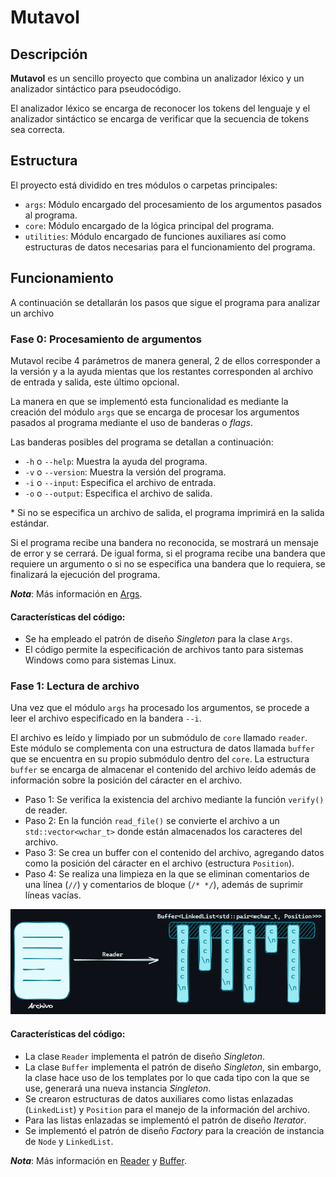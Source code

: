 # Mutavol

## Descripción

**Mutavol** es un sencillo proyecto que combina un analizador léxico y un analizador
sintáctico para pseudocódigo.

El analizador léxico se encarga
de reconocer los tokens del lenguaje y el analizador sintáctico se encarga de verificar
que la secuencia de tokens sea correcta.

## Estructura

El proyecto está dividido en tres módulos o carpetas principales:

- `args`: Módulo encargado del procesamiento de los argumentos pasados al programa.
- `core`: Módulo encargado de la lógica principal del programa.
- `utilities`: Módulo encargado de funciones auxiliares así como estructuras de
  datos necesarias para el funcionamiento del programa.

## Funcionamiento

A continuación se detallarán los pasos que sigue el programa para analizar un archivo

### Fase 0: Procesamiento de argumentos

Mutavol recibe 4 parámetros de manera general, 2 de ellos corresponder a la versión y
a la ayuda mientas que los restantes corresponden al archivo de entrada y salida, este
último opcional.

La manera en que se implementó esta funcionalidad es mediante la creación del módulo
`args` que se encarga de procesar los argumentos pasados al programa mediante el uso
de banderas o *flags*.

Las banderas posibles del programa se detallan a continuación:

- `-h` o `--help`: Muestra la ayuda del programa.
- `-v` o `--version`: Muestra la versión del programa.
- `-i` o `--input`: Especifica el archivo de entrada.
- `-o` o `--output`: Especifica el archivo de salida.

\* Si no se especifica un archivo de salida, el programa imprimirá en la salida
estándar.

Si el programa recibe una bandera no reconocida, se mostrará un mensaje de error y se
cerrará. De igual forma, si el programa recibe una bandera que requiere un argumento o
si no se especifica una bandera que lo requiera, se finalizará la ejecución del
programa.

***Nota***: Más información en [Args](./docs/args.md).

#### Características del código:

- Se ha empleado el patrón de diseño *Singleton* para la clase `Args`.
- El código permite la especificación de archivos tanto para sistemas Windows como
  para sistemas Linux.

### Fase 1: Lectura de archivo

Una vez que el módulo `args` ha procesado los argumentos, se procede a leer el archivo
especificado en la bandera `--i`.

El archivo es leído y limpiado por un submódulo de `core` llamado `reader`. Este
módulo se complementa con una estructura de datos llamada `buffer` que se encuentra en
su propio submódulo dentro del `core`. La estructura `buffer` se encarga de almacenar
el contenido del archivo leído además de información sobre la posición del cáracter en
el archivo.

- Paso 1: Se verifica la existencia del archivo mediante la función `verify()` de reader.
- Paso 2: En la función `read_file()` se convierte el archivo a un
  `std::vector<wchar_t>` donde están almacenados los caracteres del archivo.
- Paso 3: Se crea un buffer con el contenido del archivo, agregando datos como la
  posición del cáracter en el archivo (estructura `Position`).
- Paso 4: Se realiza una limpieza en la que se eliminan comentarios de una línea (`//`)
  y comentarios de bloque (`/* */`), además de suprimir líneas vacías.

<div style="text-align: center;">
<img src="docs_resources/file_to_buff.png" alt="Conversión de archivo a Buffer">
</div>

#### Características del código:

- La clase `Reader` implementa el patrón de diseño *Singleton*.
- La clase `Buffer` implementa el patrón de diseño *Singleton*, sin embargo, la clase
  hace uso de los templates por lo que cada tipo con la que se use, generará una nueva
  instancia *Singleton*.
- Se crearon estructuras de datos auxiliares como listas enlazadas (`LinkedList`) y
  `Position` para el manejo de la información del archivo.
- Para las listas enlazadas se implementó el patrón de diseño *Iterator*.
- Se implementó el patrón de diseño *Factory* para la creación de instancia de `Node`
  y `LinkedList`.

***Nota***: Más información en [Reader](./docs/reader.md) y [Buffer](./docs/buffer.md).